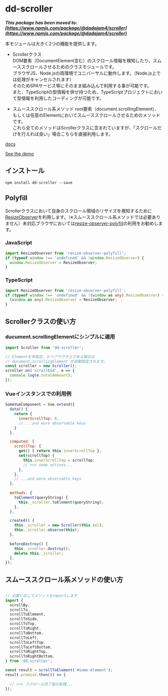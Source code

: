 # dd-scroller
___This package has been moved to: [https://www.npmjs.com/package/@dadajam4/scroller](https://www.npmjs.com/package/@dadajam4/scroller)___

本モジュールは大きく2つの機能を提供します。

- Scrollerクラス  
DOM要素（DocumentElement含む）のスクロール情報を検知したり、スムーススクロールさせるためのクラスモジュールです。  
ブラウザJS、Node.jsの両環境でユニバーサルに動作します。（Node.js上では処理がキャンセルされます）  
そのためSPAサービス等にそのまま組み込んで利用する事が可能です。  
また、TypeScriptの型情報を併せ持つため、TypeScriptプロジェクトにおいて型情報を利用したコーディングが可能です。

- スムーススクロール系メソッド
root要素（document.scrollingElement）、もしくは任意のElementにおいてスムーススクロールさせるためのメソッドです。  
これら全てのメソッドはScrollerクラスに含まれていますが、「スクロールだけを行えれば良い」場合こちらを直接利用します。

[docs](https://dadajam4.github.io/dd-scroller/classes/_scroller_.scroller.html)

[See the demo](https://dadajam4.github.io/dd-scroller/playground/)

## インストール
```
npm install dd-scroller --save
```

## Polyfill
Scrollerクラスにおいて自身のスクロール領域のリサイズを検知するために[ResizeObserver](https://wicg.github.io/ResizeObserver/)を利用します。（※スムーススクロール系メソッドでは必要ありません）未対応ブラウザにおいては[resize-observer-polyfill](https://www.npmjs.com/package/resize-observer-polyfill)の利用をお勧めします。

### JavaScript
```JavaScript
import ResizeObserver from 'resize-observer-polyfill';
if (typeof window !== 'undefined' && !window.ResizeObserver) {
  window.ResizeObserver = ResizeObserver;
}
```

### TypeScript
```TypeScript
import ResizeObserver from 'resize-observer-polyfill';
if (typeof window !== 'undefined' && !(window as any).ResizeObserver) {
  (window as any).ResizeObserver = ResizeObserver;
}
```

## Scrollerクラスの使い方

### ducument.scrollingElementにシンプルに適用
```JavaScript
import Scroller from 'dd-scroller';

// Elementを未指定、かつブラウザ上である場合は
// ducument.scrollingElement が自動設定されます。
const scroller = new Scroller();
scroller.on('scrollEnd', e => {
  console.log(e.totalAmmount);
});
```

### Vueインスタンスでの利用例

```JavaScript
SomeVueComponent = Vue.extend({
  data() {
    return {
      innerScrollTop: 0,
      // ...and more observable keys
    }
  },

  computed: {
    scrollTop: {
      get() { return this.innerScrollTop },
      set(scrollTop) {
        this.innerScrollTop = scrollTop;
        // >>> some actions...
      },
    },
    // ...and more observable keys
  },
  
  methods: {
    toElement(queryString) {
      this._scroller.toElement(queryString);
    },
  },

  created() {
    this._scroller = new Scroller(this.$el);
    this._scroller.observe(this);
  },
  
  beforeDestroy() {
    this._scroller.destroy();
    delete this._scroller;
  },
});
```

## スムーススクロール系メソッドの使い方

```JavaScript

// 必要に応じてメソッドをimportします
import {
  scrollBy,
  scrollTo,
  scrollToElement,
  scrollToSide,
  scrollToTop,
  scrollToRight,
  scrollToBottom,
  scrollToLeft,
  scrollToLeftTop,
  scrollToLeftBottom,
  scrollToRightTop,
  scrollToRightBottom,
} from 'dd-scroller';

const result = scrollToElement('#some-element');
result.promise.then(() => {
  
  // >>> スクロール完了後の処理,,,
});

```